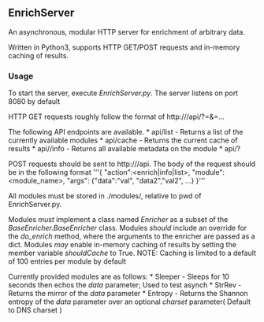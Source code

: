 ## EnrichServer
An asynchronous, modular HTTP server for enrichment of arbitrary data.

Written in Python3, supports HTTP GET/POST requests and in-memory caching of results.

### Usage

To start the server, execute _EnrichServer.py_. The server listens on port 8080 by default


HTTP GET requests roughly follow the format of http://<server>/api/<endpoint>?<param1>=<val1>&<param2>=<val2>...

The following API endpoints are available.
	* api/list - Returns a list of the currently available modules
	* api/cache - Returns the current cache of results
	* api/<module>/info - Returns all available metadata on the module
	* api/<module>?<params>
	
POST requests should be sent to http://<server>/api. The body of the request should be in the following format
'''{
	"action":<enrich|info|list>,
	"module":<module_name>,
	"args": {"data":"val", "data2","val2", ...}
}'''
	
	
All modules must be stored in ./modules/, relative to pwd of EnrichServer.py.

Modules *must* implement a class named _Enricher_ as a subset of the _BaseEnricher.BaseEnricher_ class.
Modules *should* include an override for the _do_enrich_ method, where the arguments to the enricher are passed as a dict.
Modules *may* enable in-memory caching of results by setting the member variable _shouldCache_ to True.
NOTE: Caching is limited to a default of 100 entries per module by default

Currently provided modules are as follows:
	* Sleeper - Sleeps for 10 seconds then echos the _data_ parameter; Used to test asynch
	* StrRev - Returns the mirror of the _data_ parameter
	* Entropy - Returns the Shannon entropy of the _data_ parameter over an optional _charset_ parameter( Default to DNS charset )
	


	
	

	
